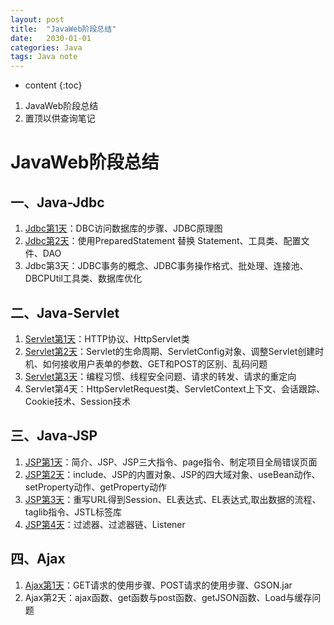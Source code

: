 ```yaml
---
layout: post
title:  "JavaWeb阶段总结"
date:   2030-01-01
categories: Java
tags: Java note
---
```


* content
{:toc}

1. JavaWeb阶段总结
2. 置顶以供查询笔记









# JavaWeb阶段总结
## 一、Java-Jdbc
1. [Jdbc第1天](https://ttk1907.github.io/2019/11/08/xiongdihui-java-database-one/)：DBC访问数据库的步骤、JDBC原理图
2. [Jdbc第2天](https://ttk1907.github.io/2019/11/11/xiongdihui-java-database-two/)：使用PreparedStatement 替换 Statement、工具类、配置文件、DAO
3. Jdbc第3天：JDBC事务的概念、JDBC事务操作格式、批处理、连接池、DBCPUtil工具类、数据库优化

## 二、Java-Servlet
1. [Servlet第1天](https://ttk1907.github.io/2019/11/13/xiongdihui-java-servlet-one/)：HTTP协议、HttpServlet类
2. [Servlet第2天](https://ttk1907.github.io/2019/11/14/xiongdihui-java-servlet-two/)：Servlet的生命周期、ServletConfig对象、调整Servlet创建时机、如何接收用户表单的参数、GET和POST的区别、乱码问题
3. [Servlet第3天](https://ttk1907.github.io/2019/11/15/xiongdihui-java-servlet-three/)：编程习惯、线程安全问题、请求的转发、请求的重定向
4. Servlet第4天：HttpServletRequest类、ServletContext上下文、会话跟踪、Cookie技术、Session技术

## 三、Java-JSP
1. [JSP第1天](https://ttk1907.github.io/2019/11/18/xiongdihui-java-JSP-one/)：简介、JSP、JSP三大指令、page指令、制定项目全局错误页面
2. [JSP第2天](https://ttk1907.github.io/2019/11/19/xiongdihui-java-JSP-two/)：include、JSP的内置对象、JSP的四大域对象、useBean动作、setProperty动作、getProperty动作
3. [JSP第3天](https://ttk1907.github.io/2019/11/20/xiongdihui-java-JSP-three/)：重写URL得到Session、EL表达式、EL表达式,取出数据的流程、taglib指令、JSTL标签库
4. [JSP第4天](https://ttk1907.github.io/2019/11/21/xiongdihui-java-JSP-four/)：过滤器、过滤器链、Listener

## 四、Ajax
1. [Ajax第1天](https://ttk1907.github.io/2019/11/22/xiongdihui-java-Ajax-one/)：GET请求的使用步骤、POST请求的使用步骤、GSON.jar
2. Ajax第2天：ajax函数、get函数与post函数、getJSON函数、Load与缓存问题
